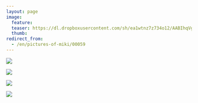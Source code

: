 ```yaml
---
layout: page
image:
  feature:
  teaser: https://dl.dropboxusercontent.com/sh/ea1wtnz7z734o12/AABIhqVg5ovaP4vlyItynmEka/mikin-kuvat/2/DS28230_-245px.jpg
  thumb:
redirect_from:
  - /en/pictures-of-miki/00059
---
```


[![](https://dl.dropboxusercontent.com/sh/ea1wtnz7z734o12/AAAaasa4ncGjAC-3w7J3Eg9ja/mikin-kuvat/2/DS28229-800px.jpg)](https://dl.dropboxusercontent.com/sh/ea1wtnz7z734o12/AACRyCSJ4UT9dwRs1Lx9vng4a/mikin-kuvat/2/DS28229.jpg)

[![](https://dl.dropboxusercontent.com/sh/ea1wtnz7z734o12/AADRDF1X0Wa3JPvzsdqvWyIGa/mikin-kuvat/2/DS28230-800px.jpg)](https://dl.dropboxusercontent.com/sh/ea1wtnz7z734o12/AAAe4tde2lxz9i_sGMIjC2Mja/mikin-kuvat/2/DS28230.jpg)

[![](https://dl.dropboxusercontent.com/sh/ea1wtnz7z734o12/AADyC6LpqKzcZe30_YjguYeia/mikin-kuvat/2/DS28236-800px.jpg)](https://dl.dropboxusercontent.com/sh/ea1wtnz7z734o12/AAAs4gJYYJ0J39Ue5sMRf4_ta/mikin-kuvat/2/DS28236.jpg)

[![](https://dl.dropboxusercontent.com/sh/ea1wtnz7z734o12/AAD12WItVOMKlXwr5TeB9Zlza/mikin-kuvat/2/DS28239-800px.jpg)](https://dl.dropboxusercontent.com/sh/ea1wtnz7z734o12/AACRfYkfInbPWSj9gg6BT6bpa/mikin-kuvat/2/DS28239.jpg)
